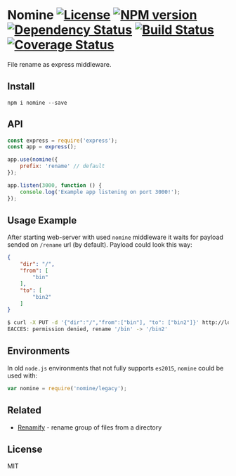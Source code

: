 # Nomine [![License][LicenseIMGURL]][LicenseURL] [![NPM version][NPMIMGURL]][NPMURL] [![Dependency Status][DependencyStatusIMGURL]][DependencyStatusURL] [![Build Status][BuildStatusIMGURL]][BuildStatusURL] [![Coverage Status][CoverageIMGURL]][CoverageURL]

File rename as express middleware.

## Install

`npm i nomine --save`

## API

```js
const express = require('express');
const app = express();

app.use(nomine({
    prefix: 'rename' // default
});

app.listen(3000, function () {
    console.log('Example app listening on port 3000!');
});
```

## Usage Example

After starting web-server with used `nomine` middleware it waits for payload sended on `/rename` url (by default).
Payload could look this way:

```json
{
    "dir": "/",
    "from": [
        "bin"
    ],
    "to": [
        "bin2"
    ]
}
```

```sh
$ curl -X PUT -d '{"dir":"/","from":["bin"], "to": ["bin2"]}' http://localhost:3000/rename
EACCES: permission denied, rename '/bin' -> '/bin2'
```

## Environments

In old `node.js` environments that not fully supports `es2015`, `nomine` could be used with:

```js
var nomine = require('nomine/legacy');
```

## Related

- [Renamify](https://github.com/coderaiser/node-renamify "Renamify") - rename group of files from a directory

## License

MIT

[NPMIMGURL]:                https://img.shields.io/npm/v/nomine.svg?style=flat
[BuildStatusIMGURL]:        https://img.shields.io/travis/coderaiser/node-nomine/master.svg?style=flat
[DependencyStatusIMGURL]:   https://img.shields.io/gemnasium/coderaiser/node-nomine.svg?style=flat
[LicenseIMGURL]:            https://img.shields.io/badge/license-MIT-317BF9.svg?style=flat
[NPMURL]:                   https://npmjs.org/package/nomine "npm"
[BuildStatusURL]:           https://travis-ci.org/coderaiser/node-nomine  "Build Status"
[DependencyStatusURL]:      https://gemnasium.com/coderaiser/node-nomine "Dependency Status"
[LicenseURL]:               https://tldrlegal.com/license/mit-license "MIT License"

[CoverageURL]:              https://coveralls.io/github/coderaiser/node-nomine?branch=master
[CoverageIMGURL]:           https://coveralls.io/repos/coderaiser/node-nomine/badge.svg?branch=master&service=github

